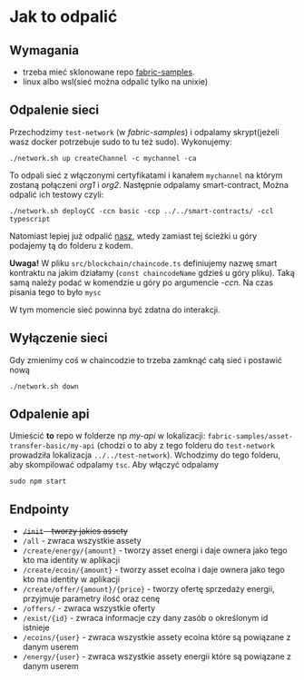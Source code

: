 # Jak to odpalić
## Wymagania
- trzeba mieć sklonowane repo [fabric-samples](https://github.com/hyperledger/fabric-samples). 
- linux albo wsl(sieć można odpalić tylko na unixie)

## Odpalenie sieci
Przechodzimy `test-network` (w *fabric-samples*) i odpalamy skrypt(jeżeli wasz docker potrzebuje sudo to tu też sudo). 
Wykonujemy:
```
./network.sh up createChannel -c mychannel -ca
```
To odpali sieć z włączonymi certyfikatami i kanałem `mychannel` na którym zostaną połączeni *org1* i *org2*. Następnie odpalamy smart-contract, Można odpalić ich testowy czyli:
```
./network.sh deployCC -ccn basic -ccp ../../smart-contracts/ -ccl typescript
```
Natomiast lepiej już odpalić [nasz](https://github.com/blockovisco/smart-contracts), wtedy zamiast tej ścieżki u góry podajemy tą do folderu z kodem. 


**Uwaga!** W pliku `src/blockchain/chaincode.ts` definiujemy nazwę smart kontraktu na jakim działamy (`const chaincodeName` gdzieś u góry pliku). Taką samą należy podać w komendzie u góry po argumencie *-ccn*. Na czas pisania tego to było `mysc` 

W tym momencie sieć powinna być zdatna do interakcji.

## Wyłączenie sieci

Gdy zmienimy coś w chaincodzie to trzeba zamknąć całą sieć i postawić nową
```
./network.sh down
```

## Odpalenie api
Umieścić __to__ repo w folderze np *my-api* w lokalizacji:
`fabric-samples/asset-transfer-basic/my-api` (chodzi o to aby z tego folderu do  `test-network` prowadziła lokalizacja `../../test-network`).
Wchodzimy do tego folderu, aby skompilować odpalamy `tsc`. Aby włączyć odpalamy
```
sudo npm start
```

## Endpointy
- ~~`/init` - tworzy jakies assety~~
- `/all` - zwraca wszystkie assety
- `/create/energy/{amount}` - tworzy asset energi i daje ownera jako tego kto ma identity w aplikacji
- `/create/ecoin/{amount}` - tworzy asset ecoina i daje ownera jako tego kto ma identity w aplikacji
- `/create/offer/{amount}/{price}` - tworzy ofertę sprzedaży energii, przyjmuje parametry ilość oraz cenę
- `/offers/` - zwraca wszystkie oferty
- `/exist/{id}` - zwraca informacje czy dany zasób o określonym id istnieje
- `/ecoins/{user}` - zwraca wszystkie assety ecoina które są powiązane z danym userem
- `/energy/{user}` - zwraca wszystkie assety energii które są powiązane z danym userem
